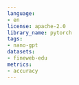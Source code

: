 ```yaml
---
language:
- en
license: apache-2.0
library_name: pytorch
tags:
- nano-gpt
datasets:
- fineweb-edu
metrics:
- accuracy
---
```

